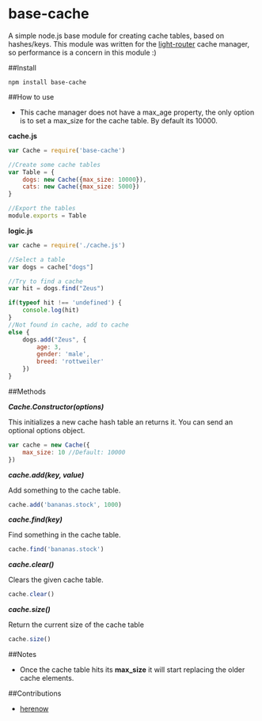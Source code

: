 base-cache
==========

A simple node.js base module for creating cache tables, based on hashes/keys. This module was written for the [light-router](https://github.com/herenow/light-router) cache manager, so performance is a concern in this module :)

##Install
```
npm install base-cache
```

##How to use
* This cache manager does not have a max_age property, the only option is to set a max_size for the cache table. By default its 10000.

**cache.js**
```javascript
var Cache = require('base-cache')

//Create some cache tables
var Table = {
    dogs: new Cache({max_size: 10000}),
    cats: new Cache({max_size: 5000})
}

//Export the tables
module.exports = Table
```

**logic.js**
```javascript
var cache = require('./cache.js')

//Select a table
var dogs = cache["dogs"]

//Try to find a cache
var hit = dogs.find("Zeus")

if(typeof hit !== 'undefined') {
    console.log(hit)
}
//Not found in cache, add to cache
else {
    dogs.add("Zeus", {
        age: 3,
        gender: 'male',
        breed: 'rottweiler'
    })
}
```


##Methods

***Cache.Constructor(options)***

This initializes a new cache hash table an returns it. You can send an optional options object.

```javascript
var cache = new Cache({
    max_size: 10 //Default: 10000
})
```

***cache.add(key, value)***

Add something to the cache table.

```javascript
cache.add('bananas.stock', 1000)
```

***cache.find(key)***

Find something in the cache table.

```javascript
cache.find('bananas.stock')
```

***cache.clear()***

Clears the given cache table.

```javascript
cache.clear()
```

***cache.size()***

Return the current size of the cache table

```javascript
cache.size()
```

##Notes
* Once the cache table hits its __max_size__ it will start replacing the older cache elements.


##Contributions
- [herenow](https://github.com/herenow)
